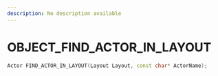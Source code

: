 ```yaml
---
description: No description available 
---
```


# OBJECT\_FIND_ACTOR_IN_LAYOUT

```cpp
Actor FIND_ACTOR_IN_LAYOUT(Layout Layout, const char* ActorName);
```